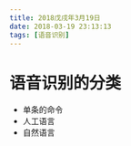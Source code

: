```yaml
---
title: 2018戊戌年3月19日
date: 2018-03-19 23:13:13
tags: [语音识别]
---
```


# 语音识别的分类

- 单条的命令
- 人工语言
- 自然语言
